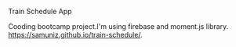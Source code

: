 Train Schedule App 

Cooding bootcamp project.I'm using firebase and moment.js library. 
https://samuniz.github.io/train-schedule/.